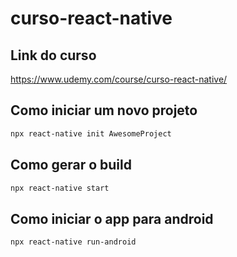 # curso-react-native

## Link do curso

https://www.udemy.com/course/curso-react-native/

## Como iniciar um novo projeto

```bash
npx react-native init AwesomeProject
```

## Como gerar o build

```bash
npx react-native start
```

## Como iniciar o app para android

```bash
npx react-native run-android
```
